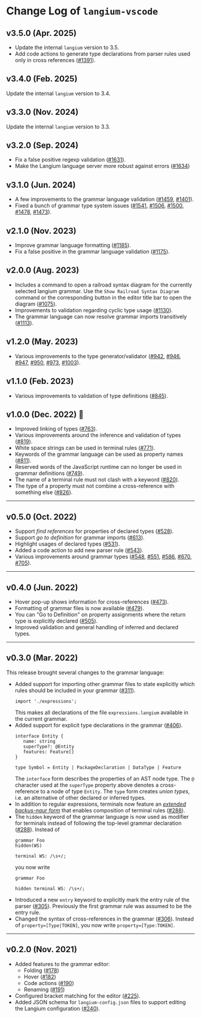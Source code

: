# Change Log of `langium-vscode`

## v3.5.0 (Apr. 2025)

* Update the internal `langium` version to 3.5.
* Add code actions to generate type declarations from parser rules used only in cross references ([#1391](https://github.com/eclipse-langium/langium/pull/1391)).

## v3.4.0 (Feb. 2025)

Update the internal `langium` version to 3.4.

## v3.3.0 (Nov. 2024)

Update the internal `langium` version to 3.3.

## v3.2.0 (Sep. 2024)

* Fix a false positive regexp validation ([#1631](https://github.com/eclipse-langium/langium/pull/1631)).
* Make the Langium language server more robust against errors ([#1634](https://github.com/eclipse-langium/langium/pull/1634))

## v3.1.0 (Jun. 2024)

* A few improvements to the grammar language validation ([#1459](https://github.com/eclipse-langium/langium/pull/1459), [#1401](https://github.com/eclipse-langium/langium/pull/1401)).
* Fixed a bunch of grammar type system issues ([#1541](https://github.com/eclipse-langium/langium/pull/1541), [#1506](https://github.com/eclipse-langium/langium/pull/1506), [#1500](https://github.com/eclipse-langium/langium/pull/1500), [#1478](https://github.com/eclipse-langium/langium/pull/1478), [#1473](https://github.com/eclipse-langium/langium/pull/1473)).

## v2.1.0 (Nov. 2023)

* Improve grammar language formatting ([#1185](https://github.com/eclipse-langium/langium/pull/1185)).
* Fix a false positive in the grammar language validation ([#1175](https://github.com/eclipse-langium/langium/pull/1175)).

## v2.0.0 (Aug. 2023)

* Includes a command to open a railroad syntax diagram for the currently selected langium grammar. Use the `Show Railroad Syntax Diagram` command or the corresponding button in the editor title bar to open the diagram ([#1075](https://github.com/eclipse-langium/langium/pull/1075)).
* Improvements to validation regarding cyclic type usage ([#1130](https://github.com/eclipse-langium/langium/pull/1130)).
* The grammar language can now resolve grammar imports transitively ([#1113](https://github.com/eclipse-langium/langium/pull/1113)).

## v1.2.0 (May. 2023)

* Various improvements to the type generator/validator ([#942](https://github.com/eclipse-langium/langium/pull/942), [#946](https://github.com/eclipse-langium/langium/pull/946), [#947](https://github.com/eclipse-langium/langium/pull/947), [#950](https://github.com/eclipse-langium/langium/pull/950), [#973](https://github.com/eclipse-langium/langium/pull/973), [#1003](https://github.com/eclipse-langium/langium/pull/1003)).

## v1.1.0 (Feb. 2023)

* Various improvements to validation of type definitions ([#845](https://github.com/eclipse-langium/langium/pull/845)).

## v1.0.0 (Dec. 2022) 🎉

 * Improved linking of types ([#763](https://github.com/eclipse-langium/langium/pull/763)).
 * Various improvements around the inference and validation of types ([#819](https://github.com/eclipse-langium/langium/pull/819)).
 * White space strings can be used in terminal rules ([#771](https://github.com/eclipse-langium/langium/pull/771)).
 * Keywords of the grammar language can be used as property names ([#811](https://github.com/eclipse-langium/langium/pull/811)).
 * Reserved words of the JavaScript runtime can no longer be used in grammar definitions ([#749](https://github.com/eclipse-langium/langium/pull/749)).
 * The name of a terminal rule must not clash with a keyword ([#820](https://github.com/eclipse-langium/langium/pull/820)).
 * The type of a property must not combine a cross-reference with something else ([#826](https://github.com/eclipse-langium/langium/pull/826)).

---

## v0.5.0 (Oct. 2022)

 * Support _find references_ for properties of declared types ([#528](https://github.com/eclipse-langium/langium/pull/528)).
 * Support _go to definition_ for grammar imports ([#613](https://github.com/eclipse-langium/langium/pull/613)).
 * Highlight usages of declared types ([#531](https://github.com/eclipse-langium/langium/pull/531)).
 * Added a code action to add new parser rule ([#543](https://github.com/eclipse-langium/langium/pull/543)).
 * Various improvements around grammar types ([#548](https://github.com/eclipse-langium/langium/pull/548), [#551](https://github.com/eclipse-langium/langium/pull/551), [#586](https://github.com/eclipse-langium/langium/pull/586), [#670](https://github.com/eclipse-langium/langium/pull/670), [#705](https://github.com/eclipse-langium/langium/pull/705)).

---

## v0.4.0 (Jun. 2022)

 * Hover pop-up shows information for cross-references ([#473](https://github.com/eclipse-langium/langium/pull/473)).
 * Formatting of grammar files is now available ([#479](https://github.com/eclipse-langium/langium/pull/479)).
 * You can "Go to Definition" on property assignments where the return type is explicitly declared ([#505](https://github.com/eclipse-langium/langium/pull/505)).
 * Improved validation and general handling of inferred and declared types.

---

## v0.3.0 (Mar. 2022)

This release brought several changes to the grammar language:

 * Added support for importing other grammar files to state explicitly which rules should be included in your grammar ([#311](https://github.com/eclipse-langium/langium/pull/311)).
   ```
   import './expressions';
   ```
   This makes all declarations of the file `expressions.langium` available in the current grammar.
 * Added support for explicit type declarations in the grammar ([#406](https://github.com/eclipse-langium/langium/pull/406)).
   ```
   interface Entity {
      name: string
      superType?: @Entity
      features: Feature[]
   }

   type Symbol = Entity | PackageDeclaration | DataType | Feature
   ```
   The `interface` form describes the properties of an AST node type. The `@` character used at the `superType` property above denotes a cross-reference to a node of type `Entity`. The `type` form creates _union types_, i.e. an alternative of other declared or inferred types.
 * In addition to regular expressions, terminals now feature an [_extended backus-naur form_](https://langium.org/docs/grammar-language/#more-on-terminal-rules) that enables composition of terminal rules ([#288](https://github.com/eclipse-langium/langium/pull/288)).
 * The `hidden` keyword of the grammar language is now used as modifier for terminals instead of following the top-level grammar declaration ([#288](https://github.com/eclipse-langium/langium/pull/288)).
   Instead of
   ```
   grammar Foo
   hidden(WS)

   terminal WS: /\s+/;
   ```
   you now write
   ```
   grammar Foo

   hidden terminal WS: /\s+/;
   ```
 * Introduced a new `entry` keyword to explicitly mark the entry rule of the parser ([#305](https://github.com/eclipse-langium/langium/pull/305)). Previously the first grammar rule was assumed to be the entry rule.
 * Changed the syntax of cross-references in the grammar ([#306](https://github.com/eclipse-langium/langium/pull/306)). Instead of `property=[Type|TOKEN]`, you now write `property=[Type:TOKEN]`.

---

## v0.2.0 (Nov. 2021)

 * Added features to the grammar editor:
    * Folding ([#178](https://github.com/eclipse-langium/langium/pull/178))
    * Hover ([#182](https://github.com/eclipse-langium/langium/pull/182))
    * Code actions ([#190](https://github.com/eclipse-langium/langium/pull/190))
    * Renaming ([#191](https://github.com/eclipse-langium/langium/pull/191))
 * Configured bracket matching for the editor ([#225](https://github.com/eclipse-langium/langium/pull/225)).
 * Added JSON schema for `langium-config.json` files to support editing the Langium configuration ([#240](https://github.com/eclipse-langium/langium/pull/240)).
